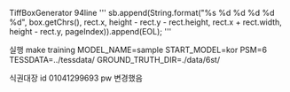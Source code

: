 TiffBoxGenerator 94line
''' sb.append(String.format("%s %d %d %d %d %d", box.getChrs(), rect.x, height - rect.y - rect.height, rect.x + rect.width, height - rect.y, pageIndex)).append(EOL);
'''

실행
make training MODEL_NAME=sample START_MODEL=kor PSM=6 TESSDATA=../tessdata/ GROUND_TRUTH_DIR=./data/6st/

식권대장
id 01041299693
pw 변경했음
